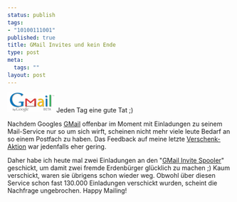 ```yaml
--- 
status: publish
tags: 
- "10100111001"
published: true
title: GMail Invites und kein Ende
type: post
meta: 
  tags: ""
layout: post
---
```

<img src="/media/wp/logos/gmaillogo.serendipityThumb.gif" class="alignleft" alt="GMail" />Jeden Tag eine gute Tat ;)

Nachdem Googles <a href="http://gmail.google.com/">GMail</a> offenbar im Moment mit Einladungen zu seinem Mail-Service nur so um sich wirft, scheinen nicht mehr viele leute Bedarf an so einem Postfach zu haben. Das Feedback auf meine letzte <a href="http://fredericiana.de/archives/2004/12/22/gmail-einladungen/">Verschenk-Aktion</a> war jedenfalls eher gering.

<!--more--><!--adsense-->
Daher habe ich heute mal zwei Einladungen an den "<a href="http://isnoop.net/gmailomatic.php">GMail Invite Spooler</a>" geschickt, um damit zwei fremde Erdenbürger glücklich zu machen ;) Kaum verschickt, waren sie übrigens schon wieder weg. Obwohl über diesen Service schon fast 130.000 Einladungen verschickt wurden, scheint die Nachfrage ungebrochen. Happy Mailing!

